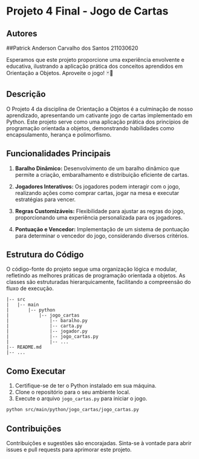 # Projeto 4 Final - Jogo de Cartas

## Autores

##Patrick Anderson Carvalho dos Santos 211030620


Esperamos que este projeto proporcione uma experiência envolvente e educativa, ilustrando a aplicação prática dos conceitos aprendidos em Orientação a Objetos. Aproveite o jogo! 🃏🎉

## Descrição

O Projeto 4 da disciplina de Orientação a Objetos é a culminação de nosso aprendizado, apresentando um cativante jogo de cartas implementado em Python. Este projeto serve como uma aplicação prática dos princípios de programação orientada a objetos, demonstrando habilidades como encapsulamento, herança e polimorfismo.

## Funcionalidades Principais

1. **Baralho Dinâmico:** Desenvolvimento de um baralho dinâmico que permite a criação, embaralhamento e distribuição eficiente de cartas.

2. **Jogadores Interativos:** Os jogadores podem interagir com o jogo, realizando ações como comprar cartas, jogar na mesa e executar estratégias para vencer.

3. **Regras Customizáveis:** Flexibilidade para ajustar as regras do jogo, proporcionando uma experiência personalizada para os jogadores.

4. **Pontuação e Vencedor:** Implementação de um sistema de pontuação para determinar o vencedor do jogo, considerando diversos critérios.

## Estrutura do Código

O código-fonte do projeto segue uma organização lógica e modular, refletindo as melhores práticas de programação orientada a objetos. As classes são estruturadas hierarquicamente, facilitando a compreensão do fluxo de execução.

```plaintext
|-- src
|   |-- main
|       |-- python
|           |-- jogo_cartas
|               |-- baralho.py
|               |-- carta.py
|               |-- jogador.py
|               |-- jogo_cartas.py
|               |-- ...
|-- README.md
|-- ...
```

## Como Executar

1. Certifique-se de ter o Python instalado em sua máquina.
2. Clone o repositório para o seu ambiente local.
3. Execute o arquivo `jogo_cartas.py` para iniciar o jogo.

```bash
python src/main/python/jogo_cartas/jogo_cartas.py
```

## Contribuições

Contribuições e sugestões são encorajadas. Sinta-se à vontade para abrir issues e pull requests para aprimorar este projeto.

